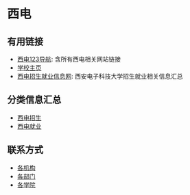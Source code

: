 # 西电

## 有用链接

- [西电123导航](http://123.xidian.edu.cn/): 含所有西电相关网站链接
- [学校主页](https://www.xidian.edu.cn/)
- [西电招生就业信息网](https://www.xidian.edu.cn/zsjy.htm): 西安电子科技大学招生就业相关信息汇总


## 分类信息汇总

- [西电招生](./zhaosheng.md)
- [西电就业](./jiuye.md)


## 联系方式

- [各机构](https://yz.xidian.edu.cn/yyjs/jbqk1.htm)
- [各部门](https://yz.xidian.edu.cn/yyjs/jbqk2.htm)
- [各学院](https://yz.xidian.edu.cn/yyjs/jbqk4.htm)
